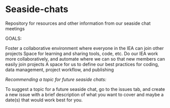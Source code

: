 # Seaside-chats
Repository for resources and other information from our seaside chat meetings

GOALS:

Foster a collaborative environment where everyone in the IEA can join other projects
Space for learning and sharing tools, code, etc.
Do our IEA work more collaboratively, and automate where we can so that new members can easily join projects
A space for us to define our best practices for coding, data management, project workflow, and publishing 

*Recommending a topic for future seaside chats:*

To suggest a topic for a future seaside chat, go to the issues tab, and create a new issue with a brief description of what you want to cover and maybe a date(s) that would work best for you.
